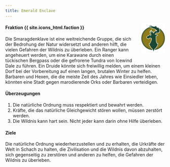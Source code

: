 ```yaml
---
title: Emerald Enclave
---
```


<img
  src='/images/factions/enclave.png'
  style='width:15%;
         float:right;
         margin-left: 1rem;
         margin-bottom: 1rem;'/>

#### Fraktion {{ site.icons_html.faction }}

Die Smaragdenklave ist eine weitreichende Gruppe, die sich der Bedrohung der Natur widersetzt und anderen hilft, die vielen Gefahren der Wildnis zu überleben.
Ein Ranger kann angeheuert werden, um eine Karawane durch einen tückischen Bergpass oder die gefrorene Tundra von Icewind Dale zu führen.
Ein Druide könnte sich freiwillig melden, um einem kleinen Dorf bei der Vorbereitung auf einen langen, brutalen Winter zu helfen.
Barbaren und Hexen, die die meiste Zeit des Jahres wie Einsiedler leben, könnten eine Stadt gegen marodierende Orks oder Barbaren verteidigen.

#### Überzeugungen

1. Die natürliche Ordnung muss respektiert und bewahrt werden.
2. Kräfte, die das natürliche Gleichgewicht stören wollen, müssen zerstört werden.
3. Die Wildnis kann hart sein. Nicht jeder kann darin ohne Hilfe überleben.

#### Ziele

Die natürliche Ordnung wiederherzustellen und zu erhalten, die Urkräfte der Welt in Schach zu halten, die Zivilisation und die Wildnis davon abzuhalten, sich gegenseitig zu zerstören und anderen zu helfen, die Gefahren der Wildnis zu überleben.